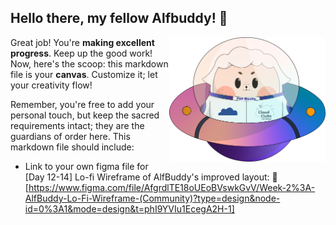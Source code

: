 ## Hello there, my fellow Alfbuddy! 💖

<img align="right" width="250px" src="../../assets/alf/alf-ufo.png">

Great job! You're **making excellent progress**. Keep up the good work! Now, here's the scoop: this markdown file is your **canvas**. Customize it; let your creativity flow!

Remember, you're free to add your personal touch, but keep the sacred requirements intact; they are the guardians of order here. This markdown file should include:
- Link to your own figma file for [Day 12-14] Lo-fi Wireframe of AlfBuddy's improved layout:
🚀 [https://www.figma.com/file/AfgrdlTE18oUEoBVswkGvV/Week-2%3A-AlfBuddy-Lo-Fi-Wireframe-(Community)?type=design&node-id=0%3A1&mode=design&t=phI9YVIu1EcegA2H-1]